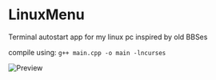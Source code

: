 # LinuxMenu
Terminal autostart app for my linux pc inspired by old BBSes

compile using:
```g++ main.cpp -o main -lncurses```

![Preview](image.png)
